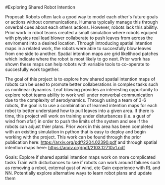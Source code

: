 #Exploring Shared Robot Intention 

Proposal:
Robots often lack a good way to model each other's future goals or actions without communications. Humans typically manage this through onverbal cues about each others actions. However, robots lack this abilitly. Prior work in robot teams created a small simulation where robots equiped with physics real lead blower collaberate to push leaves from across the enviroment into a desired location. Through introducing spatial intention maps in a related work, the robots were able to succesfully blow leaves from one side to another. Spatial intention maps are grid likelihood patches which indicate where the robot is most likely to go next. Prior work has shown these maps can help robots with variable tools to co-operate to succesfully work together. 

The goal of this project is to explore how shared spatial intention maps of robots can be used to promote better collaberations in complex tasks such as nonlinear dynamics. Leaf blowing provides an interesting oppurtunity to explore robot teams ability to work well under nonverbal communication due to the complexity of aerodynamics. Through using a team of 3-6 robots, the goal is to use a combination of learned intention maps for each robot to better understand how to pull leaves into a given area. If there is time, this project will work on training under disturbances (i.e. a gust of wind from afar) in order to push the limits of the system and see if the robots can adjust thier plans. Prior work in this area has been completed with an existing simulation in python that is easy to deploy and begin working with the project. This work can be found through the prior publication here: https://arxiv.org/pdf/2204.02390.pdf and through spatial intention maps here: https://arxiv.org/pdf/2103.12710v1.pdf

Goals:
Explore if shared spatial intention maps work on more complicated tasks
Train with disturbances to see if robots can work around failures such as removing a robot, external gust of wind, etc
Gain experience with RL and NN. Potentially explore alternative ways to learn robot plans and update them

